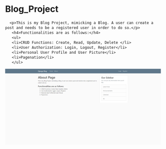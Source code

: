 ﻿# Blog_Project
 
      <p>This is my Blog Project, mimicking a Blog. A user can create a post and needs to be a registered user in order to do so.</p>
       <h4>Functionalities are as follows:</h4>
       <ul>
       <li>CRUD Functions: Create, Read, Update, Delete </li>
       <li>User Authorization: Login, Logout, Register</li>
       <li>Personal User Profile and User Picture</li>
       <li>Pagenation</li>
       </ul>
       
<img src='Demo_Project/Demo_gif.gif'>
